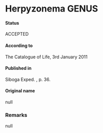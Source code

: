 Herpyzonema GENUS
=======

#### Status
ACCEPTED

#### According to
The Catalogue of Life, 3rd January 2011

#### Published in
Siboga Exped. , p. 36.

#### Original name
null

### Remarks
null